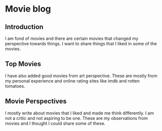 # Movie blog

## Introduction

I am fond of movies and there are certain movies that changed my perspective towards things. I want to share things that I liked in some of the movies.

## Top Movies

I have also added good movies from art perspective. These are mostly from my personal experience and online rating sites like imdb and rotten tomatoes.

## Movie Perspectives

I mostly write about movies that I liked and made me think differently. I am not a critic and not aspiring to be one. These are my observations from movies and I thought I could share some of these.
